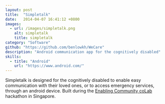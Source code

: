 ```yaml
---
layout: post
title:  "Simpletalk"
date:   2014-04-07 16:41:12 +0800
images:
  - url: /images/simpletalk.png
    alt: simpletalk
    title: simpletalk
category: "Software"
github: "https://github.com/benlowkh/WeCare"
description: "Android communication app for the cognitively disabled"
skills: 
  - title: "Android"
    url: "https://www.android.com/"
---
```

Simpletalk is designed for the cognitively disabled to enable easy communication with their loved ones, or to access emergency services, through an android device. Built during the [Enabling Community coLab](http://www.upsingapore.com/events/enabling-community-colab/) hackathon in Singapore.

<!-- {% assign image = page.images[0] %} 
{% include image.html image=image %}
 -->